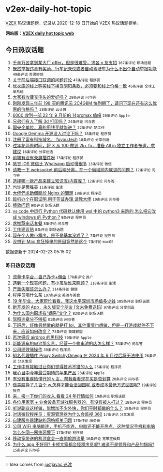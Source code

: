 # v2ex-daily-hot-topic

[V2EX](https://www.v2ex.com/) 热议话题榜，记录从 2020-12-18 日开始的 V2EX 热议话题榜单。

**网站版：[V2EX daily hot topic web](https://boojack.github.io/v2ex-daily-hot-topic-web/)**

## 今日热议话题

<!-- TODAY BEGIN -->

1. [千辛万苦拿到某大厂 offer，但是很难受，求各 v 友支招](https://www.v2ex.com/t/1017736) `167条评论` `职场话题`
1. [既然举报违章有奖励，行车记录仪或者自动驾驶车为什么不出个自动举报功能](https://www.v2ex.com/t/1017777) `49条评论` `奇思妙想`
1. [关于前后端接口联调的问题讨论](https://www.v2ex.com/t/1017771) `47条评论` `程序员`
1. [优衣库的线上购买线下换货阴阳条款，必须要和线上价格一致](https://www.v2ex.com/t/1017735) `46条评论` `全球工单系统`
1. [大家有收藏充电头的爱好吗？](https://www.v2ex.com/t/1017783) `39条评论` `问与答`
1. [刚刚发现三年前 198 买的腾讯云 2C4G8M 快到期了，请问下现在还有这么优惠的价格吗？](https://www.v2ex.com/t/1017785) `28条评论` `云计算`
1. [6000 收到一部 22 年 9 月份的 14promax 值吗](https://www.v2ex.com/t/1017741) `26条评论` `Apple`
1. [兄弟们有人了解 3d 打印吗？](https://www.v2ex.com/t/1017763) `24条评论` `问与答`
1. [国央企单位，真的用钱买就能进？](https://www.v2ex.com/t/1017795) `22条评论` `酷工作`
1. [Google Gemma 开源没人讨论下吗？](https://www.v2ex.com/t/1017782) `18条评论` `程序员`
1. [注册了富有科技域名， fuyou.tech](https://www.v2ex.com/t/1017722) `18条评论` `分享创造`
1. [过年花两周时间，将 X 从 100 做到 2k+ fo，准备 All in 独立工作者布道，求建议](https://www.v2ex.com/t/1017767) `16条评论` `分享创造`
1. [前端有没有录屏插件呀](https://www.v2ex.com/t/1017742) `13条评论` `程序员`
1. [感觉 iOS 微信比 Whatsapp 启动慢很多](https://www.v2ex.com/t/1017732) `13条评论` `微信`
1. [请教一下 websocket 前后端分离，在一个局域网内联调的问题？](https://www.v2ex.com/t/1017738) `12条评论` `问与答`
1. [选择哪一款产品来建立知识库/内容库？](https://www.v2ex.com/t/1017729) `12条评论` `问与答`
1. [也许是樊胜美](https://www.v2ex.com/t/1017815) `11条评论` `生活`
1. [大佬們求助個關於 Nginx 的問題](https://www.v2ex.com/t/1017769) `10条评论` `程序员`
1. [趁机办个在职证明.用于签证办理.请教大佬](https://www.v2ex.com/t/1017758) `10条评论` `问与答`
1. [绩效问题](https://www.v2ex.com/t/1017757) `9条评论` `职场话题`
1. [vs code 中运行 Python 代码默认使用 wsl 中的 python3 来跑的,怎么把它改成 windows 的 Python ?](https://www.v2ex.com/t/1017753) `9条评论` `程序员`
1. [求推荐电话套餐](https://www.v2ex.com/t/1017764) `8条评论` `问与答`
1. [工作建议贴](https://www.v2ex.com/t/1017727) `8条评论` `职场话题`
1. [现在个人做小程序，是不是基本没戏了？](https://www.v2ex.com/t/1017811) `7条评论` `程序员`
1. [没想到 Mac 疯狂掉电的原因竟然是这个](https://www.v2ex.com/t/1017807) `7条评论` `macOS`

数据更新于 2024-02-23 05:15:02

<!-- TODAY END -->

### 昨日热议话题

<!-- YESTERDAY BEGIN -->

1. [流量卡平台，自己办卡+佣金](https://www.v2ex.com/t/1017424) `178条评论` `推广`
1. [遇到一个现实问题，有小孩后谁来照顾？](https://www.v2ex.com/t/1017442) `118条评论` `生活`
1. [严重失眠该怎么办？](https://www.v2ex.com/t/1017427) `114条评论` `健康`
1. [程序员喝什么茶](https://www.v2ex.com/t/1017462) `107条评论` `美酒与美食`
1. [19 年毕业，大家帮忙看看，我这水平深圳市场值多少钱](https://www.v2ex.com/t/1017458) `105条评论` `职场话题`
1. [新开发的 App，永久版交个朋友 [文末免费送码]](https://www.v2ex.com/t/1017611) `97条评论` `分享创造`
1. [为什么国内职场有“嫡系”文化？](https://www.v2ex.com/t/1017402) `82条评论` `职场话题`
1. [驾照违章分不够扣](https://www.v2ex.com/t/1017518) `81条评论` `问与答`
1. [下班后，好像最想做的就是打 lol，其他事情也想做，但是一打游戏就停不下来，应该如何改变？](https://www.v2ex.com/t/1017478) `73条评论` `英雄联盟`
1. [再次感叹 airdrop 的黑科技](https://www.v2ex.com/t/1017486) `70条评论` `Apple`
1. [新能源车的电池那么贵，经营一个修电池的店怎么样？](https://www.v2ex.com/t/1017490) `53条评论` `问与答`
1. [公司绩效骚操作](https://www.v2ex.com/t/1017591) `30条评论` `程序员`
1. [知名代理插件 Proxy SwitchyOmega 在 2024 年 6 月过后将无法使用](https://www.v2ex.com/t/1017572) `26条评论` `分享发现`
1. [工作中有接触过让你们觉得技术不错的人么](https://www.v2ex.com/t/1017472) `25条评论` `程序员`
1. [我心目中今年最受期待的苹果产品](https://www.v2ex.com/t/1017431) `23条评论` `Apple`
1. [有没有重疾险懂行的 v 友，帮我看看现在买是否划算](https://www.v2ex.com/t/1017430) `20条评论` `问与答`
1. [做美股挣了几百个 w,怎样才能合法回国呢.或者成本最低方式回国呢?](https://www.v2ex.com/t/1017697) `19条评论` `投资`
1. [来，报一下你们的收入,看看 24 年行情如何](https://www.v2ex.com/t/1017616) `19条评论` `职场话题`
1. [各位用家宽 + 业余设备开游戏服务器的，有没有被人打过？](https://www.v2ex.com/t/1017600) `18条评论` `程序员`
1. [听说副业这样做，能增加不少外快，你们平时都做的什么？](https://www.v2ex.com/t/1017441) `18条评论` `程序员`
1. [对话微软程序员：资源管理器为什么会监视 360](https://www.v2ex.com/t/1017609) `17条评论` `分享发现`
1. [自建服务器建站的网络相关问题](https://www.v2ex.com/t/1017569) `17条评论` `服务器`
1. [公司 WiFi 电脑能连，手机不能连，电脑还不能开热点，这种情况手机和电脑怎么在同一网络环境下](https://www.v2ex.com/t/1017426) `17条评论` `程序员`
1. [移动宽带送的机顶盒会一直偷偷跑流量](https://www.v2ex.com/t/1017460) `16条评论` `宽带症候群`
1. [为什么 app 不好用? 卡顿大家都会怪程序员呢? 难道不是领导和产品的锅吗?](https://www.v2ex.com/t/1017495) `15条评论` `问与答`

<!-- YESTERDAY END -->

---

💡 Idea comes from [justjavac 迷渡](https://github.com/justjavac/)
